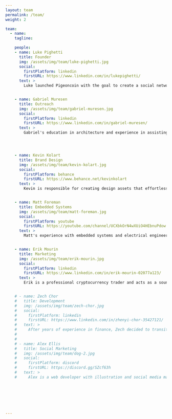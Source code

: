 ```yaml
---
layout: team
permalink: /team/
weight: 2

team:
  - name:
    tagline:

    people:
    - name: Luke Pighetti
      title: Founder
      img: /assets/img/team/luke-pighetti.jpg
      social:
        firstPlatform: linkedin
        firstURL: https://www.linkedin.com/in/lukepighetti/
      text: >
        Luke launched Pigeoncoin with the goal to create a social network free from data collection or paid influence. He is a self-described skill collector who thrives on solving design problems in new areas. He is involved in every aspect of Pigeoncoin.


    - name: Gabriel Muresen
      title: Outreach
      img: /assets/img/team/gabriel-muresen.jpg
      social:
        firstPlatform: linkedin
        firstURL: https://www.linkedin.com/in/gabriel-muresen/
      text: >
        Gabriel's education in architecture and experience in assisting crypto projects over the last year has provided him with a keen sense for user experience in blockchain. He is responsible for all forms of outreach including exchange and wallet listings.




    - name: Kevin Kolart
      title: Brand Design
      img: /assets/img/team/kevin-kolart.jpg
      social:
        firstPlatform: behance
        firstURL: https://www.behance.net/kevinkolart
      text: >
        Kevin is responsible for creating design assets that effortlessly explain who we are and what we do. With Kevin's guidance, we can reach more people with less effort. He likes music, building things to be proud of, and making incredible vector graphics.


    - name: Matt Foreman
      title: Embedded Systems
      img: /assets/img/team/matt-foreman.jpg
      social:
        firstPlatform: youtube
        firstURL: https://youtube.com/channel/UCXbkOrN4wXUiO4HEbnuPdow
      text: >
        Matt's experience with embedded systems and electrical engineering makes him perfectly suited to assist us with proof-of-work hardware research. Matt loves assembly programming and old Navy manuals that discuss the design of analog AC circuits.


    - name: Erik Mourin
      title: Marketing
      img: /assets/img/team/erik-mourin.jpg
      social:
        firstPlatform: linkedin
        firstURL: https://www.linkedin.com/in/erik-mourin-02077a123/
      text: >
        Erik is a professional cryptocurrency trader and acts as a sounding board for the project. His advice on marketing and our position relative to other projects is invaluable. When he's not helping us hone our plan, he's out fishing off Florida's coasts.


    # - name: Zech Chor
    #   title: Development
    #   img: /assets/img/team/zech-chor.jpg
    #   social:
    #     firstPlatform: linkedin
    #     firstURL: https://www.linkedin.com/in/zhenyi-chor-35427121/
    #   text: >
    #     After years of experience in finance, Zech decided to transition into cryptocurrency development. He joined the team so that he could assist the community while preparing himself to provide development support.
    #
    #
    # - name: Alex Ellis
    #   title: Social Marketing
    #   img: /assets/img/team/dog-2.jpg
    #   social:
    #     firstPlatform: discord
    #     firstURL: https://discord.gg/SZcf63h
    #   text: >
    #     Alex is a web developer with illustration and social media marketing experience. When he's not working on our social media marketing plan, he's probably doing front end development or working on his dirt bike.







---
```

